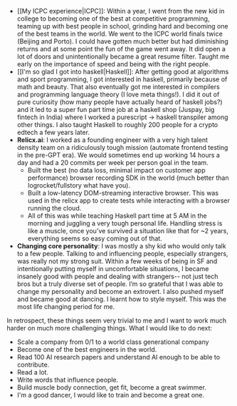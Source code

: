 - [[My ICPC experience|ICPC]]: Within a year, I went from the new kid in college to becoming one of the best at competitive programming, teaming up with best people in school, grinding hard and becoming one of the best teams in the world. We went to the ICPC world finals twice (Beijing and Porto). I could have gotten much better but had diminishing returns and at some point the fun of the game went away. It did open a lot of doors and unintentionally became a great resume filter. Taught me early on the importance of speed and being with the right people.
- [[I'm so glad I got into haskell|Haskell]]: After getting good at algorithms and sport programming, I got interested in haskell, primarily because of math and beauty. That also eventually got me interested in compilers and programming language theory (I love meta things!). I did it out of pure curiosity (how many people have actually heard of haskell jobs?) and it led to a super fun part time job at a haskell shop (Juspay, big fintech in India) where I worked a purescript -> haskell transpiler among other things. I also taught Haskell to roughly 200 people for a crypto edtech a few years later.
- **Relicx.ai**: I worked as a founding engineer with a very high talent density team on a ridiculously tough mission (automate frontend testing in the pre-GPT era). We would sometimes end up working 14 hours a day and had a 20 commits per week per person goal in the team.
	- Built the best (no data loss, minimal impact on customer app performance) browser recording SDK in the world (much better than logrocket/fullstory what have you).
	- Built a low-latency DOM-streaming interactive browser. This was used in the relicx app to create tests while interacting with a browser running the cloud.
	- All of this was while teaching Haskell part time at 5 AM in the morning and juggling a very tough personal life. Handling stress is like a muscle, once you’ve survived a situation like that for ~2 years, everything seems so easy coming out of that.
- **Changing core personality**: I was mostly a shy kid who would only talk to a few people. Talking to and influencing people, especially strangers, was really not my strong suit. Within a few weeks of being in SF and intentionally putting myself in uncomfortable situations, I became insanely good with people and dealing with strangers-- not just tech bros but a truly diverse set of people. I’m so grateful that I was able to change my personality and become an extrovert. I also pushed myself and became good at dancing. I learnt how to style myself. This was the most life changing period for me.

In retrospect, these things seem very trivial to me and I want to work much harder on much more challenging things. What I would like to do next:
- Scale a company from 0/1 to a world class generational company
- Become one of the best engineers in the world.
- Read 100 AI research papers and understand AI enough to be able to contribute.
- Read a lot.
- Write words that influence people.
- Build muscle body connection, get fit, become a great swimmer.
- I'm a good dancer, I would like to train and become a great one.